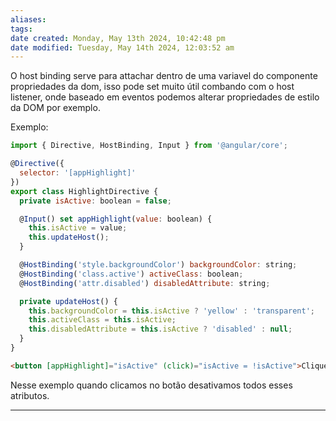 ```yaml
---
aliases: 
tags: 
date created: Monday, May 13th 2024, 10:42:48 pm
date modified: Tuesday, May 14th 2024, 12:03:52 am
---
```

O host binding serve para attachar dentro de uma variavel do componente propriedades da dom, isso pode set muito útil combando com o host listener, onde baseado em eventos podemos alterar propriedades de estilo da DOM por exemplo.

Exemplo:

```javascript
import { Directive, HostBinding, Input } from '@angular/core';

@Directive({
  selector: '[appHighlight]'
})
export class HighlightDirective {
  private isActive: boolean = false;

  @Input() set appHighlight(value: boolean) {
    this.isActive = value;
    this.updateHost();
  }

  @HostBinding('style.backgroundColor') backgroundColor: string;
  @HostBinding('class.active') activeClass: boolean;
  @HostBinding('attr.disabled') disabledAttribute: string;

  private updateHost() {
    this.backgroundColor = this.isActive ? 'yellow' : 'transparent';
    this.activeClass = this.isActive;
    this.disabledAttribute = this.isActive ? 'disabled' : null;
  }
}
```

```html
<button [appHighlight]="isActive" (click)="isActive = !isActive">Clique-me!</button>
```

Nesse exemplo quando clicamos no botão desativamos todos esses atributos.

---